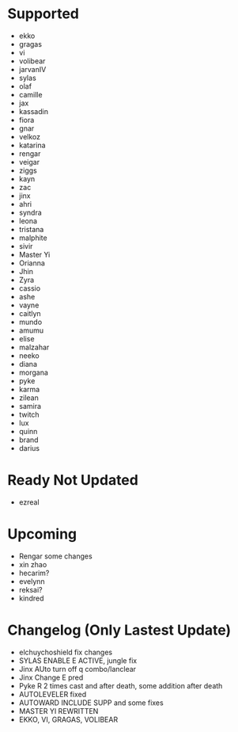 # Supported
- ekko
- gragas
- vi
- volibear
- jarvanIV
- sylas
- olaf
- camille
- jax
- kassadin
- fiora
- gnar
- velkoz
- katarina
- rengar
- veigar
- ziggs
- kayn
- zac
- jinx
- ahri
- syndra
- leona
- tristana
- malphite
- sivir
- Master Yi
- Orianna
- Jhin
- Zyra
- cassio
- ashe
- vayne
- caitlyn
- mundo
- amumu
- elise
- malzahar
- neeko
- diana
- morgana
- pyke
- karma
- zilean
- samira
- twitch
- lux
- quinn
- brand
- darius

# Ready Not Updated
- ezreal

# Upcoming
- Rengar some changes
- xin zhao
- hecarim?
- evelynn
- reksai?
- kindred

# Changelog (Only Lastest Update)
- elchuychoshield fix changes
- SYLAS ENABLE E ACTIVE, jungle fix
- Jinx AUto turn off q combo/lanclear
- Jinx Change E pred
- Pyke R 2 times cast and after death, some addition after death
- AUTOLEVELER fixed
- AUTOWARD INCLUDE SUPP and some fixes
- MASTER YI REWRITTEN
- EKKO, VI, GRAGAS, VOLIBEAR
